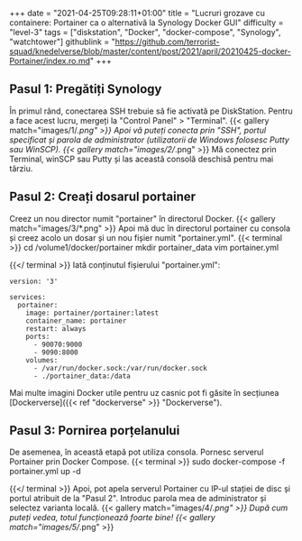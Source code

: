 +++
date = "2021-04-25T09:28:11+01:00"
title = "Lucruri grozave cu containere: Portainer ca o alternativă la Synology Docker GUI"
difficulty = "level-3"
tags = ["diskstation", "Docker", "docker-compose", "Synology", "watchtower"]
githublink = "https://github.com/terrorist-squad/knedelverse/blob/master/content/post/2021/april/20210425-docker-Portainer/index.ro.md"
+++

## Pasul 1: Pregătiți Synology
În primul rând, conectarea SSH trebuie să fie activată pe DiskStation. Pentru a face acest lucru, mergeți la "Control Panel" > "Terminal".
{{< gallery match="images/1/*.png" >}}
Apoi vă puteți conecta prin "SSH", portul specificat și parola de administrator (utilizatorii de Windows folosesc Putty sau WinSCP).
{{< gallery match="images/2/*.png" >}}
Mă conectez prin Terminal, winSCP sau Putty și las această consolă deschisă pentru mai târziu.
## Pasul 2: Creați dosarul portainer
Creez un nou director numit "portainer" în directorul Docker.
{{< gallery match="images/3/*.png" >}}
Apoi mă duc în directorul portainer cu consola și creez acolo un dosar și un nou fișier numit "portainer.yml".
{{< terminal >}}
cd /volume1/docker/portainer
mkdir portainer_data
vim portainer.yml

{{</ terminal >}}
Iată conținutul fișierului "portainer.yml":
```
version: '3'

services:
  portainer:
    image: portainer/portainer:latest
    container_name: portainer
    restart: always
    ports:
      - 90070:9000
      - 9090:8000
    volumes:
      - /var/run/docker.sock:/var/run/docker.sock
      - ./portainer_data:/data

```
Mai multe imagini Docker utile pentru uz casnic pot fi găsite în secțiunea [Dockerverse]({{< ref "dockerverse" >}} "Dockerverse").
## Pasul 3: Pornirea porțelanului
De asemenea, în această etapă pot utiliza consola. Pornesc serverul Portainer prin Docker Compose.
{{< terminal >}}
sudo docker-compose -f portainer.yml up -d

{{</ terminal >}}
Apoi, pot apela serverul Portainer cu IP-ul stației de disc și portul atribuit de la "Pasul 2". Introduc parola mea de administrator și selectez varianta locală.
{{< gallery match="images/4/*.png" >}}
După cum puteți vedea, totul funcționează foarte bine!
{{< gallery match="images/5/*.png" >}}
